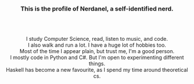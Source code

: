<h3 align=center> This is the profile of Nerdanel, a self-identified nerd. </h3>
<br>
<br>
<p align=center>
I study Computer Science, read, listen to music, and code.
<br>
I also walk and run a lot. I have a huge lot of hobbies too. <br> Most of the time I appear plain, but trust me, I'm a good person.
<br>
I mostly code in Python and C#. But I'm open to experimenting different things.<br>Haskell has become a new favourite, as I spend my time around theoretical cs.
</p>

